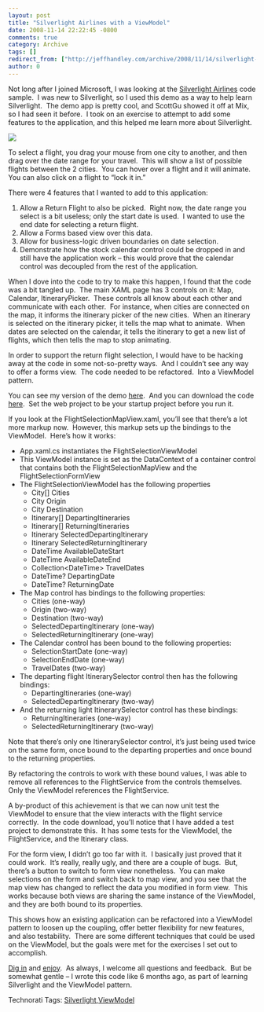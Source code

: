```yaml
---
layout: post
title: "Silverlight Airlines with a ViewModel"
date: 2008-11-14 22:22:45 -0800
comments: true
category: Archive
tags: []
redirect_from: ["http://jeffhandley.com/archive/2008/11/14/silverlight-airlines-with-a-viewmodel.aspx"]
author: 0
---
```

<!-- more -->
<p>Not long after I joined Microsoft, I was looking at the <a href="http://blogs.msdn.com/delay/archive/2008/11/13/shamelessly-benefitting-from-the-work-of-others-links-to-silverlight-airlines-and-surface-samples-for-rtw.aspx" target="_blank">Silverlight Airlines</a> code sample.  I was new to Silverlight, so I used this demo as a way to help learn Silverlight.  The demo app is pretty cool, and ScottGu showed it off at Mix, so I had seen it before.  I took on an exercise to attempt to add some features to the application, and this helped me learn more about Silverlight.</p>  <p><img src="http://jeffhandley.com/Files/SilverlightAirlines.png" /> </p>  <p>To select a flight, you drag your mouse from one city to another, and then drag over the date range for your travel.  This will show a list of possible flights between the 2 cities.  You can hover over a flight and it will animate.  You can also click on a flight to “lock it in.”</p>  <p>There were 4 features that I wanted to add to this application:</p>  <ol>   <li>Allow a Return Flight to also be picked.  Right now, the date range you select is a bit useless; only the start date is used.  I wanted to use the end date for selecting a return flight. </li>    <li>Allow a Forms based view over this data. </li>    <li>Allow for business-logic driven boundaries on date selection. </li>    <li>Demonstrate how the stock calendar control could be dropped in and still have the application work – this would prove that the calendar control was decoupled from the rest of the application. </li> </ol>  <p>When I dove into the code to try to make this happen, I found that the code was a bit tangled up.  The main XAML page has 3 controls on it: Map, Calendar, ItineraryPicker.  These controls all know about each other and communicate with each other.  For instance, when cities are connected on the map, it informs the itinerary picker of the new cities.  When an itinerary is selected on the itinerary picker, it tells the map what to animate.  When dates are selected on the calendar, it tells the itinerary to get a new list of flights, which then tells the map to stop animating.</p>  <p>In order to support the return flight selection, I would have to be hacking away at the code in some not-so-pretty ways.  And I couldn’t see any way to offer a forms view.  The code needed to be refactored.  Into a ViewModel pattern.</p>  <p>You can see my version of the demo <a title="Silverlight Airlines - Using a ViewModel and with 2 new Features" href="http://jeffhandley.com/Files/SilverlightAirlines.Web/default.html" target="_blank">here</a>.  And you can download the code <a title="SilverlightAirlines.ViewModel.zip" href="http://jeffhandley.com/Files/SilverlightAirlines.ViewModel.zip">here</a>.  Set the web project to be your startup project before you run it.</p>  <p>If you look at the FlightSelectionMapView.xaml, you’ll see that there’s a lot more markup now.  However, this markup sets up the bindings to the ViewModel.  Here’s how it works:</p>  <ul>   <li>App.xaml.cs instantiates the FlightSelectionViewModel </li>    <li>This ViewModel instance is set as the DataContext of a container control that contains both the FlightSelectionMapView and the FlightSelectionFormView </li>    <li>The FlightSelectionViewModel has the following properties      <ul>       <li>City[] Cities </li>        <li>City Origin </li>        <li>City Destination </li>        <li>Itinerary[] DepartingItineraries </li>        <li>Itinerary[] ReturningItineraries </li>        <li>Itinerary SelectedDepartingItinerary </li>        <li>Itinerary SelectedReturningItinerary </li>        <li>DateTime AvailableDateStart </li>        <li>DateTime AvailableDateEnd </li>        <li>Collection&lt;DateTime&gt; TravelDates </li>        <li>DateTime? DepartingDate </li>        <li>DateTime? ReturningDate </li>     </ul>   </li>    <li>The Map control has bindings to the following properties:      <ul>       <li>Cities (one-way) </li>        <li>Origin (two-way) </li>        <li>Destination (two-way) </li>        <li>SelectedDepartingItinerary (one-way) </li>        <li>SelectedReturningItinerary (one-way) </li>     </ul>   </li>    <li>The Calendar control has been bound to the following properties:      <ul>       <li>SelectionStartDate (one-way) </li>        <li>SelectionEndDate (one-way) </li>        <li>TravelDates (two-way) </li>     </ul>   </li>    <li>The departing flight ItinerarySelector control then has the following bindings:      <ul>       <li>DepartingItineraries (one-way) </li>        <li>SelectedDepartingItinerary (two-way) </li>     </ul>   </li>    <li>And the returning light ItinerarySelector control has these bindings:      <ul>       <li>ReturningItineraries (one-way) </li>        <li>SelectedReturningItinerary (two-way) </li>     </ul>   </li> </ul>  <p>Note that there’s only one ItinerarySelector control, it’s just being used twice on the same form, once bound to the departing properties and once bound to the returning properties.</p>  <p>By refactoring the controls to work with these bound values, I was able to remove all references to the FlightService from the controls themselves.  Only the ViewModel references the FlightService.</p>  <p>A by-product of this achievement is that we can now unit test the ViewModel to ensure that the view interacts with the flight service correctly.  In the code download, you’ll notice that I have added a test project to demonstrate this.  It has some tests for the ViewModel, the FlightService, and the Itinerary class.</p>  <p>For the form view, I didn’t go too far with it.  I basically just proved that it could work.  It’s really, really ugly, and there are a couple of bugs.  But, there’s a button to switch to form view nonetheless.  You can make selections on the form and switch back to map view, and you see that the map view has changed to reflect the data you modified in form view.  This works because both views are sharing the same instance of the ViewModel, and they are both bound to its properties.</p>  <p>This shows how an existing application can be refactored into a ViewModel pattern to loosen up the coupling, offer better flexibility for new features, and also testability.  There are some different techniques that could be used on the ViewModel, but the goals were met for the exercises I set out to accomplish.</p>  <p><a title="SilverlightAirlines.ViewModel.zip" href="http://jeffhandley.com/Files/SilverlightAirlines.ViewModel.zip">Dig in</a> and <a title="Silverlight Airlines - Using a ViewModel and with 2 new Features" href="http://jeffhandley.com/Files/SilverlightAirlines.Web/default.html" target="_blank">enjoy</a>.  As always, I welcome all questions and feedback.  But be somewhat gentle – I wrote this code like 6 months ago, as part of learning Silverlight and the ViewModel pattern.</p>  <div class="wlWriterEditableSmartContent" id="scid:0767317B-992E-4b12-91E0-4F059A8CECA8:f9d1925d-82d8-4310-959a-37eeb893696f" style="padding-right: 0px; display: inline; padding-left: 0px; float: none; padding-bottom: 0px; margin: 0px; padding-top: 0px">Technorati Tags: <a href="http://technorati.com/tags/Silverlight" rel="tag">Silverlight</a>,<a href="http://technorati.com/tags/ViewModel" rel="tag">ViewModel</a></div>

